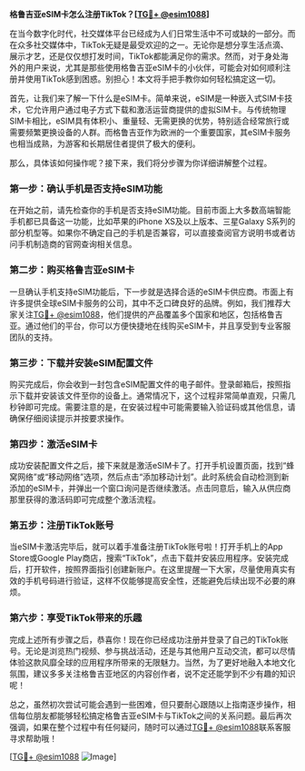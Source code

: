 **格鲁吉亚eSIM卡怎么注册TikTok？[[TG💪+ @esim1088](https://t.me/s/esim1088)]**

在当今数字化时代，社交媒体平台已经成为人们日常生活中不可或缺的一部分。而在众多社交媒体中，TikTok无疑是最受欢迎的之一。无论你是想分享生活点滴、展示才艺，还是仅仅想打发时间，TikTok都能满足你的需求。然而，对于身处海外的用户来说，尤其是那些使用格鲁吉亚eSIM卡的小伙伴，可能会对如何顺利注册并使用TikTok感到困惑。别担心！本文将手把手教你如何轻松搞定这一切。

首先，让我们来了解一下什么是eSIM卡。简单来说，eSIM是一种嵌入式SIM卡技术，它允许用户通过电子方式下载和激活运营商提供的虚拟SIM卡。与传统物理SIM卡相比，eSIM具有体积小、重量轻、无需更换的优势，特别适合经常旅行或需要频繁更换设备的人群。而格鲁吉亚作为欧洲的一个重要国家，其eSIM卡服务也相当成熟，为游客和长期居住者提供了极大的便利。

那么，具体该如何操作呢？接下来，我们将分步骤为你详细讲解整个过程。

### 第一步：确认手机是否支持eSIM功能

在开始之前，请先检查你的手机是否支持eSIM功能。目前市面上大多数高端智能手机都已具备这一功能，比如苹果的iPhone XS及以上版本、三星Galaxy S系列的部分机型等。如果你不确定自己的手机是否兼容，可以直接查阅官方说明书或者访问手机制造商的官网查询相关信息。

### 第二步：购买格鲁吉亚eSIM卡

一旦确认手机支持eSIM功能后，下一步就是选择合适的eSIM卡供应商。市面上有许多提供全球eSIM卡服务的公司，其中不乏口碑良好的品牌。例如，我们推荐大家关注[TG💪+ @esim1088](https://t.me/s/esim1088)，他们提供的产品覆盖多个国家和地区，包括格鲁吉亚。通过他们的平台，你可以方便快捷地在线购买eSIM卡，并且享受到专业客服团队的支持。

### 第三步：下载并安装eSIM配置文件

购买完成后，你会收到一封包含eSIM配置文件的电子邮件。登录邮箱后，按照指示下载并安装该文件至你的设备上。通常情况下，这个过程非常简单直观，只需几秒钟即可完成。需要注意的是，在安装过程中可能需要输入验证码或其他信息，请确保仔细阅读提示并按要求操作。

### 第四步：激活eSIM卡

成功安装配置文件之后，接下来就是激活eSIM卡了。打开手机设置页面，找到“蜂窝网络”或“移动网络”选项，然后点击“添加移动计划”。此时系统会自动检测到新添加的eSIM卡，并弹出一个窗口询问是否继续激活。点击同意后，输入从供应商那里获得的激活码即可完成整个激活流程。

### 第五步：注册TikTok账号

当eSIM卡激活完毕后，就可以着手准备注册TikTok账号啦！打开手机上的App Store或Google Play商店，搜索“TikTok”，点击下载并安装应用程序。安装完成后，打开软件，按照界面指引创建新账户。在这里提醒一下大家，尽量使用真实有效的手机号码进行验证，这样不仅能够提高安全性，还能避免后续出现不必要的麻烦。

### 第六步：享受TikTok带来的乐趣

完成上述所有步骤之后，恭喜你！现在你已经成功注册并登录了自己的TikTok账号。无论是浏览热门视频、参与挑战活动，还是与其他用户互动交流，都可以尽情体验这款风靡全球的应用程序所带来的无限魅力。当然，为了更好地融入本地文化氛围，建议多多关注格鲁吉亚地区的内容创作者，说不定还能学到不少有趣的知识呢！

总之，虽然初次尝试可能会遇到一些困难，但只要耐心跟随以上指南逐步操作，相信每位朋友都能够轻松搞定格鲁吉亚eSIM卡与TikTok之间的关系问题。最后再次强调，如果在整个过程中有任何疑问，随时可以通过[TG💪+ @esim1088](https://t.me/s/esim1088)联系客服寻求帮助哦！

[[TG💪+ @esim1088](https://t.me/s/esim1088) ![Image](https://i.postimg.cc/4NQfJmqS/Snipaste-2025-05-13-00-14-12.png)]